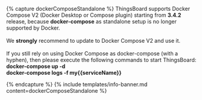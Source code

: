 {% capture dockerComposeStandalone %}
ThingsBoard supports Docker Compose V2 (Docker Desktop or Compose plugin) starting from **3.4.2** release, because **docker-compose** as standalone setup is no longer supported by Docker.
<br><br>We **strongly** recommend to update to Docker Compose V2 and use it.
<br><br>If you still rely on using Docker Compose as docker-compose (with a hyphen), then please execute the following commands to start ThingsBoard:
<br>**docker-compose up -d**
<br>**docker-compose logs -f my{{serviceName}}**

{% endcapture %}
{% include templates/info-banner.md content=dockerComposeStandalone %}